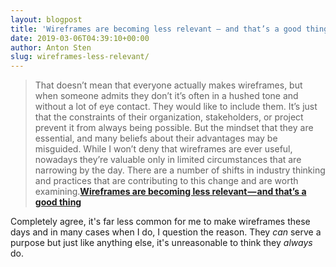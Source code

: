 ```yaml
---
layout: blogpost
title: 'Wireframes are becoming less relevant — and that’s a good thing'
date: 2019-03-06T04:39:10+00:00
author: Anton Sten
slug: wireframes-less-relevant/
---
```


>That doesn’t mean that everyone actually makes wireframes, but when someone admits they don’t it’s often in a hushed tone and without a lot of eye contact. They would like to include them. It’s just that the constraints of their organization, stakeholders, or project prevent it from always being possible. But the mindset that they are essential, and many beliefs about their advantages may be misguided. While I won’t deny that wireframes are ever useful, nowadays they’re valuable only in limited circumstances that are narrowing by the day. There are a number of shifts in industry thinking and practices that are contributing to this change and are worth examining.**[Wireframes are becoming less relevant — and that’s a good thing](https://medium.com/@seandexter1/wireframes-are-becoming-less-relevant-and-thats-a-good-thing-e66b30724a27?ref=uxdesignweekly)**

Completely agree, it's far less common for me to make wireframes these days and in many cases when I do, I question the reason. They _can_ serve a purpose but just like anything else, it's unreasonable to think they _always_ do.
